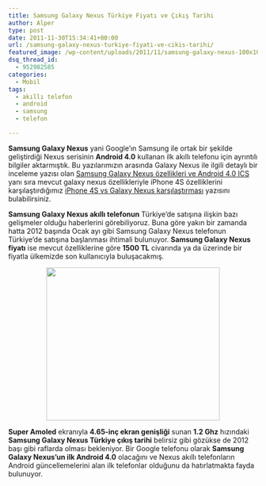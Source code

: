 ```yaml
---
title: Samsung Galaxy Nexus Türkiye Fiyatı ve Çıkış Tarihi
author: Alper
type: post
date: 2011-11-30T15:34:41+00:00
url: /samsung-galaxy-nexus-turkiye-fiyati-ve-cikis-tarihi/
featured_image: /wp-content/uploads/2011/11/samsung-galaxy-nexus-100x100.jpg
dsq_thread_id:
  - 952982585
categories:
  - Mobil
tags:
  - akıllı telefon
  - android
  - samsung
  - telefon

---
```

**Samsung Galaxy Nexus** yani Google&#8217;ın Samsung ile ortak bir şekilde geliştirdiği Nexus serisinin **Android 4.0** kullanan ilk akıllı telefonu için ayrıntılı bilgiler aktarmıştık. Bu yazılarımızın arasında Galaxy Nexus ile ilgili detaylı bir inceleme yazısı olan [Samsung Galaxy Nexus özellikleri ve Android 4.0 ICS][1] yanı sıra mevcut galaxy nexus özellikleriyle iPhone 4S özelliklerini karşılaştırdığımız [iPhone 4S vs Galaxy Nexus karşılaştırması][2] yazısını bulabilirsiniz.

**Samsung Galaxy Nexus akıllı telefonun** Türkiye&#8217;de satışına ilişkin bazı gelişmeler olduğu haberlerini görebiliyoruz. Buna göre yakın bir zamanda hatta 2012 başında Ocak ayı gibi Samsung Galaxy Nexus telefonun Türkiye&#8217;de satışına başlanması ihtimali bulunuyor. **Samsung Galaxy Nexus fiyatı** ise mevcut özelliklerine göre **1500 TL** civarında ya da üzerinde bir fiyatla ülkemizde son kullanıcıyla buluşacakmış.

<p style="text-align: center;">
  <img class="size-full wp-image-7208 aligncenter" title="samsung-galaxy-nexus" src="https://www.murekkep.org/wp-content/uploads/2011/11/samsung-galaxy-nexus.jpg" alt="" width="350" height="309" srcset="https://www.murekkep.org/wp-content/uploads/2011/11/samsung-galaxy-nexus.jpg 350w, https://www.murekkep.org/wp-content/uploads/2011/11/samsung-galaxy-nexus-300x264.jpg 300w" sizes="(max-width: 350px) 100vw, 350px" />
</p>

**Super Amoled** ekranıyla **4.65-inç ekran genişliği** sunan **1.2 Ghz** hızındaki **Samsung Galaxy Nexus Türkiye çıkış tarihi** belirsiz gibi gözükse de 2012 başı gibi raflarda olması bekleniyor. Bir Google telefonu olarak **Samsung Galaxy Nexus&#8217;un ilk Android 4.0** olacağını ve Nexus akıllı telefonların Android güncellemelerini alan ilk telefonlar olduğunu da hatırlatmakta fayda bulunuyor.

 [1]: https://www.murekkep.org/samsung-galaxy-nexus-ozellikleri-ve-android-4-0-ics-6909 "Samsung Galaxy Nexus Özellikleri ve Android 4.0 ICS"
 [2]: https://www.murekkep.org/iphone-4s-vs-galaxy-nexus-karsilastirmasi-6931 "iPhone 4S vs Galaxy Nexus Karşılaştırması"